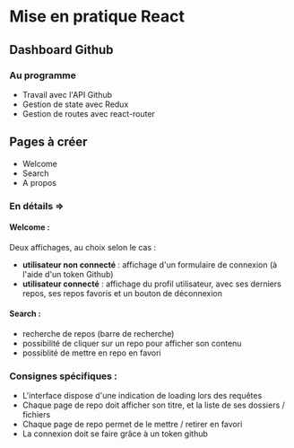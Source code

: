 # Mise en pratique React

## Dashboard Github

### Au programme

* Travail avec l'API Github
* Gestion de state avec Redux
* Gestion de routes avec react-router

## Pages à créer

* Welcome
* Search
* A propos

### En détails =>

#### Welcome :

Deux affichages, au choix selon le cas :
* **utilisateur non connecté** : affichage d'un formulaire de connexion (à l'aide d'un token Github)
* **utilisateur connecté** : affichage du profil utilisateur, avec ses derniers repos, ses repos favoris et un bouton de déconnexion

#### Search :

* recherche de repos (barre de recherche)
* possibilité de cliquer sur un repo pour afficher son contenu
* possiblité de mettre en repo en favori

### Consignes spécifiques :

* L'interface dispose d'une indication de loading lors des requêtes
* Chaque page de repo doit afficher son titre, et la liste de ses dossiers / fichiers
* Chaque page de repo permet de le mettre / retirer en favori
* La connexion doit se faire grâce à un token github

